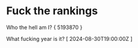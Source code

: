 # Fuck the rankings

Who the hell am I?
{ 5193870 }

What fucking year is it?
[ 2024-08-30T19:00:00Z ]
